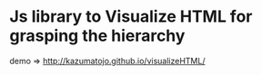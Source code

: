 # Js library to Visualize HTML for grasping the hierarchy

demo => http://kazumatojo.github.io/visualizeHTML/
